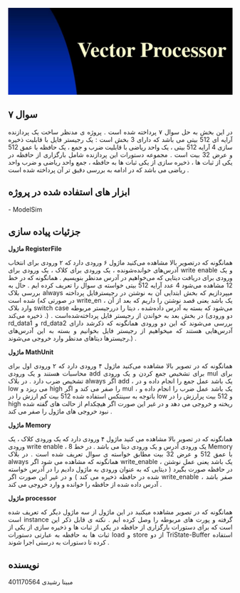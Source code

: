 
![Project Logo](logo.png)

## سوال ۷
<p align="justify">
در این بخش به حل سوال ۷ پرداخته شده است . پروژه ی مدنظر ساخت یک پردازنده آرایه ای 512 بیتی می باشد که دارای 3 بخش است : یک رجیستر فایل با قابلیت ذخیره سازی 4 آرایه 512 بیتی ، یک واحد ریاضی با قابلیت ضرب و جمع ، یک حافظه با عمق 512 و عرض 32 بیت است . مجموعه دستورات این پردازنده شامل بارگزاری از حافظه در یکی از ثبات ها ، ذخیره سازی از یکی ثبات ها به حافظه ، جمع واحد ریاضی و ضرب واحد ریاضی می باشد که در ادامه به بررسی دقیق تر آن پرداخته شده است . 
</p>

## ابزار های استفاده شده در پروژه
<p align="justify">- ModelSim</p>

## جزئیات پیاده سازی
**ماژول RegisterFile**

<p align="justify">
همانگونه که درتصویر بالا مشاهده می‌کنید ماژول ۶ ورودی دارد که ۲ ورودی برای انتخاب آدرس‌های خوانده‌شونده ، یک ورودی برای کلاک ، یک ورودی برای write enable و یک ورودی برای دریافت دیتایی که می‌خواهیم در آدرس مدنظر بنویسیم . همانگونه که در خط 12 مشاهده می‌شود 4 عدد آرایه 512 بیتی خواسته ی سوال را تعریف کرده ایم . حال به بررسی بلاک always میپردازیم که بخش ابتدایی آن به نوشتن در رجیسترفایل پرداخته شده‌‌ است (در صورتی که write_en ، یک باشد یعنی قصد نوشتن را داریم که بعد از آن وارد بلاک switch case می‌شود که بسته به آدرس داده‌شده ، دیتا را دررجیستر مربوطه ذخیره می‌کند .) . در بخش بعد به خواندن از رجیستر فایل پرداخته‌شده‌است (دو ورودی rd_data1 و rd_data2 بررسی می‌شوند که این دو ورودی همانگونه که ذکر‌شد دارای آدرس‌هایی هستند که میخواهیم از رجیستر فایل بخوانیم و بسته به این آدرس‌های رجیسترها دیتاهای مدنظر وارد خروجی می‌شوند.) .
</p>

**ماژول MathUnit**
<p align="justify">
همانگونه که در تصویر بالا مشاهده می‌کنید ماژول ۴ ورودی دارد که ۲ ورودی اول برای محاسبات هستند و یک ورودی add برای تشخیص جمع کردن و یک ورودی mul برای تشخیص ضرب دارد . در بلاک always اگر add ، یک باشد عمل جمع را انجام داده و در low می ریزد و high را صفر می کند و اگر mul ، یک باشد عمل ضرب را انجام داده و باتوجه به سینتکس استفاده شده 512 بیت کم ارزش را در low و 512 بیت پرارزش را در high ریخته و خروجی می دهد و در غیر این صورت اگر هیچکدام از حالت های گفته شده نبود خروجی های ماژول را صفر می کند . 
</p>

**ماژول Memory**
<p align="justify">
همانگونه که در تصویر بالا مشاهده می کنید ماژول ۴ ورودی دارد که یک ورودی کلاک ، یک ورودی write enable ، یک ورودی آدرس و یک ورودی دیتا می باشد . در خط 8 Memory با عمق 512 و عرض 32 بیت مطابق خواسته ی سوال تعریف شده است . در بلاک always همانگونه که مشاهده می شود اگر write_enable ، یک باشد یعنی عمل نوشتن در حافظه صورت بگیرد ( دیتایی که به عنوان ورودی به ماژول دادیم را در آدرس خواسته شده در حافظه ذخیره می کند ) و در غیر این صورت اگر write_enable صفر باشد ، آدرس داده شده از حافظه را خوانده و وارد خروجی می کند . 
</p>

**ماژول processor**
<p align="justify">
همانگونه که در تصویر مشاهده میکنید در این ماژول از سه ماژول دیگر که تعریف شده است instance گرفته و پورت های مربوطه را وصل کرده ایم . نکته ی قابل ذکر این است که برای دستورات بارگزاری از حافظه در یکی از ثبات ها و ذخیره سازی از یکی از ثبات ها به حافظه به عبارتی دستورات load و store از دو TriState-Buffer استفاده کرده تا دستورات به درستی اجرا شوند . 
</p>

## نویسنده
مبینا رشیدی 401170564
